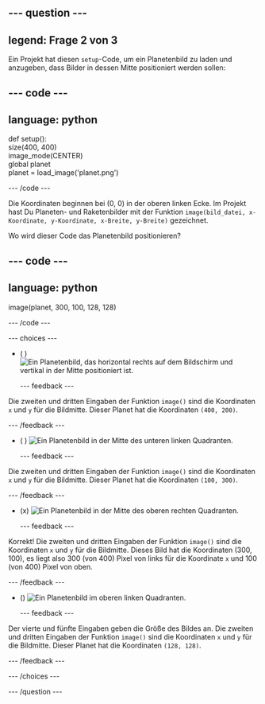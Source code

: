 
--- question ---
---
legend: Frage 2 von 3
---

Ein Projekt hat diesen `setup`-Code, um ein Planetenbild zu laden und anzugeben, dass Bilder in dessen Mitte positioniert werden sollen:

--- code ---
---
language: python
---

def setup():   
size(400, 400)   
image_mode(CENTER)   
global planet   
planet = load_image('planet.png')

--- /code ---

Die Koordinaten beginnen bei (0, 0) in der oberen linken Ecke. Im Projekt hast Du Planeten- und Raketenbilder mit der Funktion `image(bild_datei, x-Koordinate, y-Koordinate, x-Breite, y-Breite)` gezeichnet.

Wo wird dieser Code das Planetenbild positionieren?

--- code ---
---
language: python
---

image(planet, 300, 100, 128, 128)

--- /code ---

--- choices ---

- ( ) ![Ein Planetenbild, das horizontal rechts auf dem Bildschirm und vertikal in der Mitte positioniert ist.](images/planet400200.png)

  --- feedback ---

Die zweiten und dritten Eingaben der Funktion `image()` sind die Koordinaten `x` und `y` für die Bildmitte. Dieser Planet hat die Koordinaten `(400, 200)`.

  --- /feedback ---

- ( ) ![Ein Planetenbild in der Mitte des unteren linken Quadranten.](images/planet100300.png)

  --- feedback ---

Die zweiten und dritten Eingaben der Funktion `image()` sind die Koordinaten `x` und `y` für die Bildmitte. Dieser Planet hat die Koordinaten `(100, 300)`.

  --- /feedback ---

- (x) ![Ein Planetenbild in der Mitte des oberen rechten Quadranten.](images/planet300100.png)

  --- feedback ---

Korrekt! Die zweiten und dritten Eingaben der Funktion `image()` sind die Koordinaten `x` und `y` für die Bildmitte. Dieses Bild hat die Koordinaten (300, 100), es liegt also 300 (von 400) Pixel von links für die Koordinate `x` und 100 (von 400) Pixel von oben.

  --- /feedback ---

- () ![Ein Planetenbild im oberen linken Quadranten.](images/planet128128.png)

  --- feedback ---

Der vierte und fünfte Eingaben geben die Größe des Bildes an. Die zweiten und dritten Eingaben der Funktion `image()` sind die Koordinaten `x` und `y` für die Bildmitte. Dieser Planet hat die Koordinaten `(128, 128)`.

  --- /feedback ---

--- /choices ---

--- /question ---
